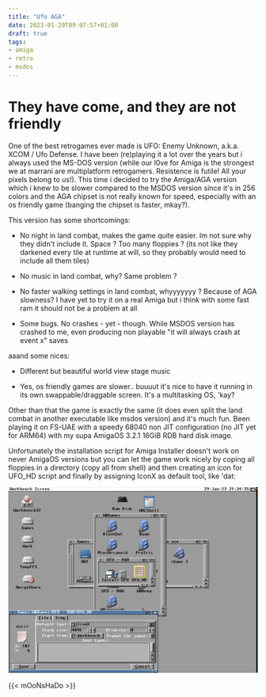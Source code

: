 ```yaml
---
title: "Ufo AGA"
date: 2023-01-29T09:07:57+01:00
draft: true
tags:
- amiga
- retro
- msdos
---
```

# They have come, and they are not friendly

One of the best retrogames ever made is UFO: Enemy Unknown, a.k.a. XCOM / Ufo Defense. I have been (re)playing it a lot over the years but i always used the MS-DOS version (while our l0ve for Amiga is the strongest we at marrani are multiplatform retrogamers. Resistence is futile! All your pixels belong to us!). This time i decided to try the Amiga/AGA version which i knew to be slower compared to the MSDOS version since it's in 256 colors and the AGA chipset is not really known for speed, especially with an os friendly game (banging the chipset is faster, mkay?).

This version has some shortcomings:

- No night in land combat, makes the game quite easier. Im not sure why they didn't include it. Space ? Too many floppies ? (its not like they darkened every tile at runtime at will, so they probably would need to include all them tiles)

- No music in land combat, why? Same problem ? 

- No faster walking settings in land combat, whyyyyyyy ? Because of AGA slowness? I have yet to try it on a real Amiga but i think with some fast ram it should not be a problem at all

- Some bugs. No crashes - yet - though. While MSDOS version has crashed to me, even producing non playable "it will always crash at event x" saves

aaand some nices:

- Different but beautiful world view stage music

- Yes, os friendly games are slower.. buuuut it's nice to have it running in its own swappable/draggable screen. It's a multitasking OS, 'kay?

Other than that the game is exactly the same (it does even split the land combat in another executable like msdos version) and it's much fun. Been playing it on FS-UAE with a speedy 68040 non JIT configuration (no JIT yet for ARM64) with my supa AmigaOS 3.2.1 16GiB RDB hard disk image.

Unfortunately the installation script for Amiga Installer doesn't work on never AmigaOS versions but you can let the game work nicely by coping all floppies in a directory (copy all from shell) and then creating an icon for UFO_HD script and finally by assigning IconX as default tool, like 'dat:

![](./iconx.png)

{{< mOoNsHaDo >}}